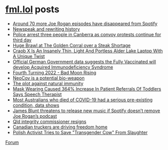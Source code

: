 # [fml.lol](https://fml.lol) posts
<!-- BLOG-POST-LIST:START -->
- [Around 70 more Joe Rogan episodes have disappeared from Spotify](https://fml.lol/around-70-more-joe-rogan-episodes-have-disappeared-from-spotify/)
- [Newspeak and rewriting history](https://fml.lol/newspeak-and-rewriting-history/)
- [Police arrest three people in Canberra as convoy protests continue for third day](https://fml.lol/police-arrest-three-people-in-canberra-as-convoy-protests-continue-for-third-day/)
- [Huge Brawl at The Golden Corral over a Steak Shortage](https://fml.lol/huge-brawl-at-the-golden-corral-over-a-steak-shortage/)
- [Craob X Is An Insanely Thin, Light And Portless Alder Lake Laptop With A Unique Twist](https://fml.lol/craob-x-is-an-insanely-thin-light-and-portless-alder-lake-laptop-with-a-unique-twist/)
- [Official German Government data suggests the Fully Vaccinated will develop Acquired Immunodeficiency Syndrome](https://fml.lol/official-german-government-data-suggests-the-fully-vaccinated-will-develop-acquired-immunodeficiency-syndrome/)
- [Fourth Turning 2022 - Bad Moon Rising](https://fml.lol/fourth-turning-2022-bad-moon-rising/)
- [NeoCov is a potential bio-weapon](https://fml.lol/neocov-is-a-potential-bio-weapon/)
- [The plot against natural immunity](https://fml.lol/the-plot-against-natural-immunity/)
- [Mask Wearing Caused 364% Increase In Patient Referrals Of Toddlers Says Speech Therapist](https://fml.lol/mask-wearing-caused-364-increase-in-patient-referrals-of-toddlers-says-speech-therapist/)
- [Most Australians who died of COVID-19 had a serious pre-existing condition, data shows](https://fml.lol/most-australians-who-died-of-covid-19-had-a-serious-pre-existing-condition-data-shows/)
- [James Blunt threatens to release new music if Spotify doesn’t remove Joe Rogan’s podcast](https://fml.lol/james-blunt-threatens-to-release-new-music-if-spotify-doesnt-remove-joe-rogans-podcast/)
- [Qld integrity commissioner resigns](https://fml.lol/qld-integrity-commissioner-resigns/)
- [Canadian truckers are driving freedom home](https://fml.lol/canadian-truckers-are-driving-freedom-home/)
- [Polish Activist Tries to Save &quot;Transgender Cow&quot; From Slaughter](https://fml.lol/polish-activist-tries-to-save-transgender-cow-from-slaughter/)
<!-- BLOG-POST-LIST:END -->

[Forum](https://forum.fml.lol)
